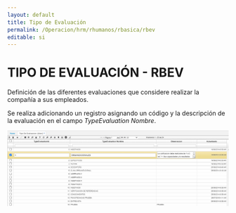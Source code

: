 ```yaml
---
layout: default
title: Tipo de Evaluación
permalink: /Operacion/hrm/rhumanos/rbasica/rbev
editable: si
---
```


# TIPO DE EVALUACIÓN - RBEV  

Definición de las diferentes evaluaciones que considere realizar la compañía a sus empleados.  

Se realiza adicionando un registro asignando un código y la descripción de la evaluación en el campo _TypeEvaluation Nombre_.  

![](rbev.png)  




